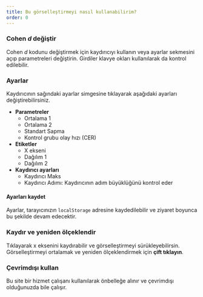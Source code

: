 ```yaml
---
title: Bu görselleştirmeyi nasıl kullanabilirim?
order: 0
---
```


### Cohen *d* değiştir
Cohen *d* kodunu değiştirmek için kaydırıcıyı kullanın veya ayarlar sekmesini açıp parametreleri değiştirin. Girdiler klavye okları kullanılarak da kontrol edilebilir.

### Ayarlar
Kaydırıcının sağındaki ayarlar simgesine tıklayarak aşağıdaki ayarları değiştirebilirsiniz.

* **Parametreler**
    + Ortalama 1
    + Ortalama 2
    + Standart Sapma
    + Kontrol grubu olay hızı (CER)
* **Etiketler**
    + X ekseni
    + Dağılım 1
    + Dağılım 2
* **Kaydırıcı ayarları**
    + Kaydırıcı Maks
    + Kaydırıcı Adımı: Kaydırıcının adım büyüklüğünü kontrol eder

#### Ayarları kaydet
Ayarlar, tarayıcınızın `localStorage` adresine kaydedilebilir ve ziyaret boyunca bu şekilde devam edecektir.

### Kaydır ve yeniden ölçeklendir
Tıklayarak x eksenini kaydırabilir ve görselleştirmeyi sürükleyebilirsin. Görselleştirmeyi ortalamak ve yeniden ölçeklendirmek için **çift tıklayın**.

### Çevrimdışı kullan
Bu site bir hizmet çalışanı kullanılarak önbelleğe alınır ve çevrimdışı olduğunuzda bile çalışır.

